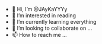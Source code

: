 - 👋 Hi, I’m @JAyKaYYYy
- 👀 I’m interested in reading
- 🌱 I’m currently learning everything
- 💞️ I’m looking to collaborate on ...
- 📫 How to reach me ...

<!---
JAyKaYYYy/JAyKaYYYy is a ✨ special ✨ repository because its `README.md` (this file) appears on your GitHub profile.
You can click the Preview link to take a look at your changes.
--->
